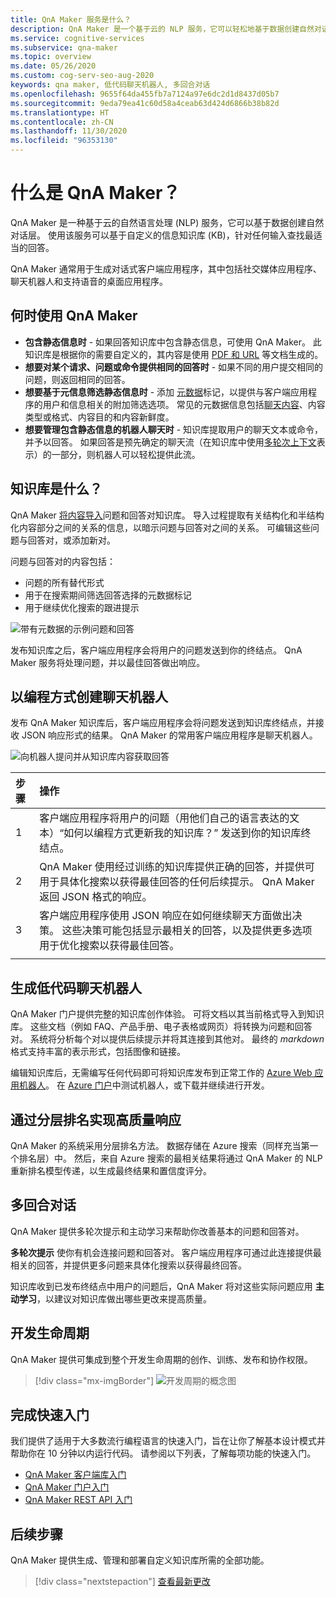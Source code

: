 ```yaml
---
title: QnA Maker 服务是什么？
description: QnA Maker 是一个基于云的 NLP 服务，它可以轻松地基于数据创建自然对话层。 使用该服务可以基于自定义的信息知识库 (KB)，针对任何给定的自然语言输入查找最适当的回答。
ms.service: cognitive-services
ms.subservice: qna-maker
ms.topic: overview
ms.date: 05/26/2020
ms.custom: cog-serv-seo-aug-2020
keywords: qna maker, 低代码聊天机器人, 多回合对话
ms.openlocfilehash: 9655f64da455fb7a7124a97e6dc2d1d8437d05b7
ms.sourcegitcommit: 9eda79ea41c60d58a4ceab63d424d6866b38b82d
ms.translationtype: HT
ms.contentlocale: zh-CN
ms.lasthandoff: 11/30/2020
ms.locfileid: "96353130"
---
```

# <a name="what-is-qna-maker"></a>什么是 QnA Maker？

QnA Maker 是一种基于云的自然语言处理 (NLP) 服务，它可以基于数据创建自然对话层。 使用该服务可以基于自定义的信息知识库 (KB)，针对任何输入查找最适当的回答。

QnA Maker 通常用于生成对话式客户端应用程序，其中包括社交媒体应用程序、聊天机器人和支持语音的桌面应用程序。

## <a name="when-to-use-qna-maker"></a>何时使用 QnA Maker

* **包含静态信息时** - 如果回答知识库中包含静态信息，可使用 QnA Maker。 此知识库是根据你的需要自定义的，其内容是使用 [PDF 和 URL](../index.yml) 等文档生成的。
* **想要对某个请求、问题或命令提供相同的回答时** - 如果不同的用户提交相同的问题，则返回相同的回答。
* **想要基于元信息筛选静态信息时** - 添加 [元数据](../how-to/metadata-generateanswer-usage.md)标记，以提供与客户端应用程序的用户和信息相关的附加筛选选项。 常见的元数据信息包括[聊天内容](../how-to/chit-chat-knowledge-base.md)、内容类型或格式、内容目的和内容新鲜度。
* **想要管理包含静态信息的机器人聊天时** - 知识库提取用户的聊天文本或命令，并予以回答。 如果回答是预先确定的聊天流（在知识库中使用[多轮次上下文](../how-to/multiturn-conversation.md)表示）的一部分，则机器人可以轻松提供此流。

## <a name="what-is-a-knowledge-base"></a>知识库是什么？

QnA Maker [将内容导入](../index.yml)问题和回答对知识库。 导入过程提取有关结构化和半结构化内容部分之间的关系的信息，以暗示问题与回答对之间的关系。 可编辑这些问题与回答对，或添加新对。

问题与回答对的内容包括：
* 问题的所有替代形式
* 用于在搜索期间筛选回答选择的元数据标记
* 用于继续优化搜索的跟进提示

![带有元数据的示例问题和回答](../media/qnamaker-overview-learnabout/example-question-and-answer-with-metadata.png)

发布知识库之后，客户端应用程序会将用户的问题发送到你的终结点。 QnA Maker 服务将处理问题，并以最佳回答做出响应。

## <a name="create-a-chat-bot-programmatically"></a>以编程方式创建聊天机器人

发布 QnA Maker 知识库后，客户端应用程序会将问题发送到知识库终结点，并接收 JSON 响应形式的结果。 QnA Maker 的常用客户端应用程序是聊天机器人。

![向机器人提问并从知识库内容获取回答](../media/qnamaker-overview-learnabout/bot-chat-with-qnamaker.png)

|步骤|操作|
|:--|:--|
|1|客户端应用程序将用户的问题（用他们自己的语言表达的文本）“如何以编程方式更新我的知识库？” 发送到你的知识库终结点。|
|2|QnA Maker 使用经过训练的知识库提供正确的回答，并提供可用于具体化搜索以获得最佳回答的任何后续提示。 QnA Maker 返回 JSON 格式的响应。|
|3|客户端应用程序使用 JSON 响应在如何继续聊天方面做出决策。 这些决策可能包括显示最相关的回答，以及提供更多选项用于优化搜索以获得最佳回答。 |
|||

## <a name="build-low-code-chat-bots"></a>生成低代码聊天机器人

QnA Maker 门户提供完整的知识库创作体验。 可将文档以其当前格式导入到知识库。 这些文档（例如 FAQ、产品手册、电子表格或网页）将转换为问题和回答对。 系统将分析每个对以提供后续提示并将其连接到其他对。 最终的 _markdown_ 格式支持丰富的表示形式，包括图像和链接。

编辑知识库后，无需编写任何代码即可将知识库发布到正常工作的 [Azure Web 应用机器人](https://azure.microsoft.com/services/bot-service/)。 在 [Azure 门户](https://portal.azure.com)中测试机器人，或下载并继续进行开发。

## <a name="high-quality-responses-with-layered-ranking"></a>通过分层排名实现高质量响应

QnA Maker 的系统采用分层排名方法。 数据存储在 Azure 搜索（同样充当第一个排名层）中。 然后，来自 Azure 搜索的最相关结果将通过 QnA Maker 的 NLP 重新排名模型传递，以生成最终结果和置信度评分。

## <a name="multi-turn-conversations"></a>多回合对话

QnA Maker 提供多轮次提示和主动学习来帮助你改善基本的问题和回答对。

**多轮次提示** 使你有机会连接问题和回答对。 客户端应用程序可通过此连接提供最相关的回答，并提供更多问题来具体化搜索以获得最终回答。

知识库收到已发布终结点中用户的问题后，QnA Maker 将对这些实际问题应用 **主动学习**，以建议对知识库做出哪些更改来提高质量。

## <a name="development-lifecycle"></a>开发生命周期

QnA Maker 提供可集成到整个开发生命周期的创作、训练、发布和协作权限。

> [!div class="mx-imgBorder"]
> ![开发周期的概念图](../media/qnamaker-overview-learnabout/development-cycle.png)


## <a name="complete-a-quickstart"></a>完成快速入门

我们提供了适用于大多数流行编程语言的快速入门，旨在让你了解基本设计模式并帮助你在 10 分钟以内运行代码。 请参阅以下列表，了解每项功能的快速入门。

* [QnA Maker 客户端库入门](../quickstarts/quickstart-sdk.md)
* [QnA Maker 门户入门](../quickstarts/create-publish-knowledge-base.md)
* [QnA Maker REST API 入门](../quickstarts/quickstart-rest-curl.md)


## <a name="next-steps"></a>后续步骤
QnA Maker 提供生成、管理和部署自定义知识库所需的全部功能。

> [!div class="nextstepaction"]
> [查看最新更改](../whats-new.md)